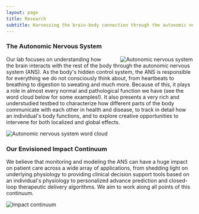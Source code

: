 ```yaml
---
layout: page
title: Research
subtitle: Harnessing the brain-body connection through the autonomic nervous system
---
```


### The Autonomic Nervous System

<img src="/assets/img/ANS_overview.jpg"
style="float: right; margin-left: 2em;"
srcset="/assets/img/ANS_overview.jpg 1083w"
sizes="(min-width: 1501px) calc(10vw - 20px), ((min-width: 1101px) and (max-width: 1500px)) calc(20vw - 20px), ((min-width: 651px) and (max-width: 1100px)) calc(30vw - 20px), ((min-width: 300px) and (max-width: 650px)) calc(45vw - 20px), 150px"
alt="Autonomic nervous system">

Our lab focuses on understanding how the brain interacts with the rest of the body through the autonomic nervous system (ANS). As the body's hidden control system, the ANS is responsible for everything we do not consciously think about, from heartbeats to breathing to digestion to sweating and much more. Because of this, it plays a role in almost every normal and pathological function we have (see the word cloud below for some examples!). It also presents a very rich and understudied testbed to characterize how different parts of the body communicate with each other in health and disease, to track in detail how an individual's body functions, and to explore creative opportunities to intervene for both localized and global effects. 

<img src="/assets/img/wordcloud.jpg"
srcset="/assets/img/wordcloud.jpg 2098w"
sizes="(min-width: 1501px) calc(25vw - 20px), ((min-width: 1101px) and (max-width: 1500px)) calc(35vw - 20px), ((min-width: 651px) and (max-width: 1100px)) calc(65vw - 20px), ((min-width: 300px) and (max-width: 650px)) calc(80vw - 20px), 150px"
alt="Autonomic nervous system word cloud">

### Our Envisioned Impact Continuum

We believe that monitoring and modeling the ANS can have a huge impact on patient care across a wide array of applications, from shedding light on underlying physiology to providing clinical decision support tools based on an individual's physiology to personalized advance prediction and closed-loop therapeutic delivery algorithms. We aim to work along all points of this continuum. 

<img src="/assets/img/continuum.jpg"
srcset="/assets/img/continuum.jpg 3774w"
sizes="(min-width: 1501px) calc(90vw - 20px), ((min-width: 1101px) and (max-width: 1500px)) calc(95vw - 20px), ((min-width: 651px) and (max-width: 1100px)) calc(95vw - 20px), ((min-width: 300px) and (max-width: 650px)) calc(100vw - 20px), 150px"
alt="Impact continuum">
